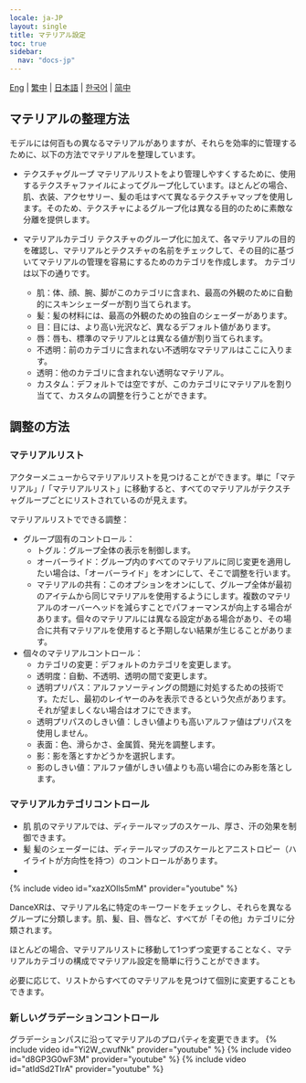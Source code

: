 ```yaml
---
locale: ja-JP
layout: single
title: マテリアル設定
toc: true
sidebar:
  nav: "docs-jp"
---
```

[Eng](/dancexr/features/material_settings) | [繁中](/tw/dancexr/features/material_settings) | [日本語](/jp/dancexr/features/material_settings) | [한국어](/kr/dancexr/features/material_settings) | [简中](/zh/dancexr/features/material_settings)

## マテリアルの整理方法
<a id="material-category"></a>

モデルには何百もの異なるマテリアルがありますが、それらを効率的に管理するために、以下の方法でマテリアルを整理しています。

* テクスチャグループ
  マテリアルリストをより管理しやすくするために、使用するテクスチャファイルによってグループ化しています。ほとんどの場合、肌、衣装、アクセサリー、髪の毛はすべて異なるテクスチャマップを使用します。そのため、テクスチャによるグループ化は異なる目的のために素敵な分離を提供します。

* マテリアルカテゴリ
  テクスチャのグループ化に加えて、各マテリアルの目的を確認し、マテリアルとテクスチャの名前をチェックして、その目的に基づいてマテリアルの管理を容易にするためのカテゴリを作成します。
  カテゴリは以下の通りです。
  * 肌：体、顔、腕、脚がこのカテゴリに含まれ、最高の外観のために自動的にスキンシェーダーが割り当てられます。
  * 髪：髪の材料には、最高の外観のための独自のシェーダーがあります。
  * 目：目には、より高い光沢など、異なるデフォルト値があります。
  * 唇：唇も、標準のマテリアルとは異なる値が割り当てられます。
  * 不透明：前のカテゴリに含まれない不透明なマテリアルはここに入ります。
  * 透明：他のカテゴリに含まれない透明なマテリアル。
  * カスタム：デフォルトでは空ですが、このカテゴリにマテリアルを割り当てて、カスタムの調整を行うことができます。


## 調整の方法

### マテリアルリスト

アクターメニューからマテリアルリストを見つけることができます。単に「マテリアル」/「マテリアルリスト」に移動すると、すべてのマテリアルがテクスチャグループごとにリストされているのが見えます。

マテリアルリストでできる調整：
* グループ固有のコントロール：
  * トグル：グループ全体の表示を制御します。
  * オーバーライド：グループ内のすべてのマテリアルに同じ変更を適用したい場合は、「オーバーライド」をオンにして、そこで調整を行います。
  * マテリアルの共有：このオプションをオンにして、グループ全体が最初のアイテムから同じマテリアルを使用するようにします。複数のマテリアルのオーバーヘッドを減らすことでパフォーマンスが向上する場合があります。個々のマテリアルには異なる設定がある場合があり、その場合に共有マテリアルを使用すると予期しない結果が生じることがあります。
* 個々のマテリアルコントロール：
  * カテゴリの変更：デフォルトのカテゴリを変更します。
  * 透明度：自動、不透明、透明の間で変更します。
  * 透明プリパス：アルファソーティングの問題に対処するための技術です。ただし、最初のレイヤーのみを表示できるという欠点があります。それが望ましくない場合はオフにできます。
  * 透明プリパスのしきい値：しきい値よりも高いアルファ値はプリパスを使用しません。
  * 表面：色、滑らかさ、金属質、発光を調整します。
  * 影：影を落とすかどうかを選択します。
  * 影のしきい値：アルファ値がしきい値よりも高い場合にのみ影を落とします。

### マテリアルカテゴリコントロール

* 肌
  肌のマテリアルでは、ディテールマップのスケール、厚さ、汗の効果を制御できます。
* 髪
  髪のシェーダーには、ディテールマップのスケールとアニストロピー（ハイライトが方向性を持つ）のコントロールがあります。
* 

{% include video id="xazXOlls5mM" provider="youtube" %}

DanceXRは、マテリアル名に特定のキーワードをチェックし、それらを異なるグループに分類します。肌、髪、目、唇など、すべてが「その他」カテゴリに分類されます。

ほとんどの場合、マテリアルリストに移動して1つずつ変更することなく、マテリアルカテゴリの構成でマテリアル設定を簡単に行うことができます。

必要に応じて、リストからすべてのマテリアルを見つけて個別に変更することもできます。

### 新しいグラデーションコントロール
グラデーションパスに沿ってマテリアルのプロパティを変更できます。
{% include video id="Yi2W_cwufNk" provider="youtube" %}
{% include video id="d8GP3G0wF3M" provider="youtube" %}
{% include video id="atIdSd2TIrA" provider="youtube" %}